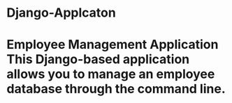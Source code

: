 # Django-Applcaton
# Employee Management Application  This Django-based application allows you to manage an employee database through the command line.  
